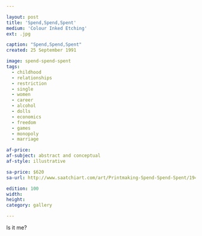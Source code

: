 ```yaml
---

layout: post
title: 'Spend,Spend,Spent'
medium: 'Colour Inked Etching'
ext: .jpg

caption: "Spend,Spend,Spent"
created: 25 September 1991

image: spend-spend-spent
tags:
  - childhood
  - relationships
  - restriction
  - single
  - women
  - career
  - alcohol
  - dolls
  - economics
  - freedom
  - games
  - monopoly
  - marriage

af-price:
af-subject: abstract and conceptual
af-style: illustrative

sa-price: $620
sa-url: http://www.saatchiart.com/art/Printmaking-Spend-Spend-Spent/19454/834647/view

edition: 100
width:
height:
category: gallery

---
```

Is it me?
